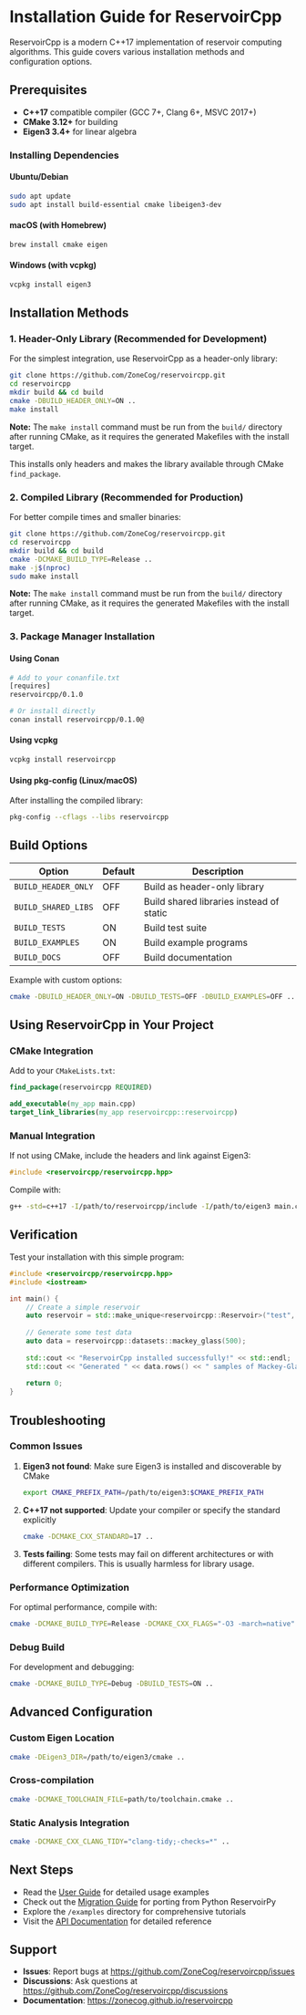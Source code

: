 # Installation Guide for ReservoirCpp

ReservoirCpp is a modern C++17 implementation of reservoir computing algorithms. This guide covers various installation methods and configuration options.

## Prerequisites

- **C++17** compatible compiler (GCC 7+, Clang 6+, MSVC 2017+)
- **CMake 3.12+** for building
- **Eigen3 3.4+** for linear algebra

### Installing Dependencies

#### Ubuntu/Debian
```bash
sudo apt update
sudo apt install build-essential cmake libeigen3-dev
```

#### macOS (with Homebrew)
```bash
brew install cmake eigen
```

#### Windows (with vcpkg)
```bash
vcpkg install eigen3
```

## Installation Methods

### 1. Header-Only Library (Recommended for Development)

For the simplest integration, use ReservoirCpp as a header-only library:

```bash
git clone https://github.com/ZoneCog/reservoircpp.git
cd reservoircpp
mkdir build && cd build
cmake -DBUILD_HEADER_ONLY=ON ..
make install
```

**Note:** The `make install` command must be run from the `build/` directory after running CMake, as it requires the generated Makefiles with the install target.

This installs only headers and makes the library available through CMake `find_package`.

### 2. Compiled Library (Recommended for Production)

For better compile times and smaller binaries:

```bash
git clone https://github.com/ZoneCog/reservoircpp.git
cd reservoircpp
mkdir build && cd build
cmake -DCMAKE_BUILD_TYPE=Release ..
make -j$(nproc)
sudo make install
```

**Note:** The `make install` command must be run from the `build/` directory after running CMake, as it requires the generated Makefiles with the install target.

### 3. Package Manager Installation

#### Using Conan
```bash
# Add to your conanfile.txt
[requires]
reservoircpp/0.1.0

# Or install directly
conan install reservoircpp/0.1.0@
```

#### Using vcpkg
```bash
vcpkg install reservoircpp
```

#### Using pkg-config (Linux/macOS)
After installing the compiled library:
```bash
pkg-config --cflags --libs reservoircpp
```

## Build Options

| Option | Default | Description |
|--------|---------|-------------|
| `BUILD_HEADER_ONLY` | OFF | Build as header-only library |
| `BUILD_SHARED_LIBS` | OFF | Build shared libraries instead of static |
| `BUILD_TESTS` | ON | Build test suite |
| `BUILD_EXAMPLES` | ON | Build example programs |
| `BUILD_DOCS` | OFF | Build documentation |

Example with custom options:
```bash
cmake -DBUILD_HEADER_ONLY=ON -DBUILD_TESTS=OFF -DBUILD_EXAMPLES=OFF ..
```

## Using ReservoirCpp in Your Project

### CMake Integration

Add to your `CMakeLists.txt`:

```cmake
find_package(reservoircpp REQUIRED)

add_executable(my_app main.cpp)
target_link_libraries(my_app reservoircpp::reservoircpp)
```

### Manual Integration

If not using CMake, include the headers and link against Eigen3:

```cpp
#include <reservoircpp/reservoircpp.hpp>
```

Compile with:
```bash
g++ -std=c++17 -I/path/to/reservoircpp/include -I/path/to/eigen3 main.cpp -o my_app
```

## Verification

Test your installation with this simple program:

```cpp
#include <reservoircpp/reservoircpp.hpp>
#include <iostream>

int main() {
    // Create a simple reservoir
    auto reservoir = std::make_unique<reservoircpp::Reservoir>("test", 100);
    
    // Generate some test data
    auto data = reservoircpp::datasets::mackey_glass(500);
    
    std::cout << "ReservoirCpp installed successfully!" << std::endl;
    std::cout << "Generated " << data.rows() << " samples of Mackey-Glass data" << std::endl;
    
    return 0;
}
```

## Troubleshooting

### Common Issues

1. **Eigen3 not found**: Make sure Eigen3 is installed and discoverable by CMake
   ```bash
   export CMAKE_PREFIX_PATH=/path/to/eigen3:$CMAKE_PREFIX_PATH
   ```

2. **C++17 not supported**: Update your compiler or specify the standard explicitly
   ```bash
   cmake -DCMAKE_CXX_STANDARD=17 ..
   ```

3. **Tests failing**: Some tests may fail on different architectures or with different compilers. This is usually harmless for library usage.

### Performance Optimization

For optimal performance, compile with:
```bash
cmake -DCMAKE_BUILD_TYPE=Release -DCMAKE_CXX_FLAGS="-O3 -march=native" ..
```

### Debug Build

For development and debugging:
```bash
cmake -DCMAKE_BUILD_TYPE=Debug -DBUILD_TESTS=ON ..
```

## Advanced Configuration

### Custom Eigen Location
```bash
cmake -DEigen3_DIR=/path/to/eigen3/cmake ..
```

### Cross-compilation
```bash
cmake -DCMAKE_TOOLCHAIN_FILE=path/to/toolchain.cmake ..
```

### Static Analysis Integration
```bash
cmake -DCMAKE_CXX_CLANG_TIDY="clang-tidy;-checks=*" ..
```

## Next Steps

- Read the [User Guide](USER_GUIDE.md) for detailed usage examples
- Check out the [Migration Guide](MIGRATION.md) for porting from Python ReservoirPy
- Explore the `/examples` directory for comprehensive tutorials
- Visit the [API Documentation](https://zonecog.github.io/reservoircpp) for detailed reference

## Support

- **Issues**: Report bugs at https://github.com/ZoneCog/reservoircpp/issues
- **Discussions**: Ask questions at https://github.com/ZoneCog/reservoircpp/discussions
- **Documentation**: https://zonecog.github.io/reservoircpp
